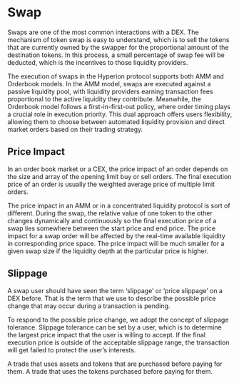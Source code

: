 # Swap

Swaps are one of the most common interactions with a DEX. The mechanism of token swap is easy to understand, which is to sell the tokens that are currently owned by the swapper for the proportional amount of the destination tokens. In this process, a small percentage of swap fee will be deducted, which is the incentives to those liquidity providers.

The execution of swaps in the Hyperion protocol supports both AMM and Orderbook models. In the AMM model, swaps are executed against a passive liquidity pool, with liquidity providers earning transaction fees proportional to the active liquidity they contribute. Meanwhile, the Orderbook model follows a first-in-first-out policy, where order timing plays a crucial role in execution priority. This dual approach offers users flexibility, allowing them to choose between automated liquidity provision and direct market orders based on their trading strategy.

## **Price Impact** <a href="#price-impact" id="price-impact"></a>

In an order book market or a CEX, the price impact of an order depends on the size and array of the opening limit buy or sell orders. The final execution price of an order is usually the weighted average price of multiple limit orders.

The price impact in an AMM or in a concentrated liquidity protocol is sort of different. During the swap, the relative value of one token to the other changes dynamically and continuously so the final execution price of a swap lies somewhere between the start price and end price. The price impact for a swap order will be affected by the real-time available liquidity in corresponding price space. The price impact will be much smaller for a given swap size if the liquidity depth at the particular price is higher.

## **Slippage** <a href="#slippage" id="slippage"></a>

A swap user should have seen the term ‘slippage’ or ‘price slippage’ on a DEX before. That is the term that we use to describe the possible price change that may occur during a transaction is pending.

To respond to the possible price change, we adopt the concept of slippage tolerance. Slippage tolerance can be set by a user, which is to determine the largest price impact that the user is willing to accept. If the final execution price is outside of the acceptable slippage range, the transaction will get failed to protect the user’s interests.

A trade that uses assets and tokens that are purchased before paying for them. A trade that uses the tokens purchased before paying for them.
